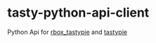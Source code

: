 tasty-python-api-client
======================

Python Api for [rbox_tastypie](https://github.com/Aplopio/rbox_tastypie) and [tastypie](http://django-tastypie.readthedocs.org/en/latest/)
